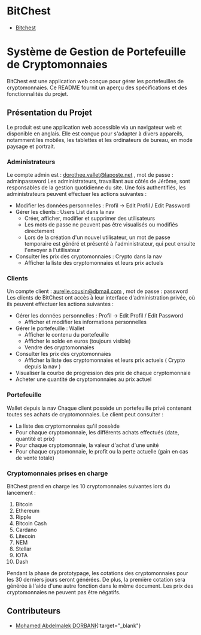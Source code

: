 # BitChest
- [Bitchest](https://dorbani.alwaysdata.net)
# Système de Gestion de Portefeuille de Cryptomonnaies

BitChest est une application web conçue pour gérer les portefeuilles de cryptomonnaies. Ce README fournit un aperçu des spécifications et des fonctionnalités du projet.

## Présentation du Projet

Le produit est une application web accessible via un navigateur web et disponible en anglais. Elle est conçue pour s'adapter à divers appareils, notamment les mobiles, les tablettes et les ordinateurs de bureau, en mode paysage et portrait.

### Administrateurs
Le compte admin est : dorothee.vallet@laposte.net , mot de passe : adminpassword 
Les administrateurs, travaillant aux côtés de Jérôme, sont responsables de la gestion quotidienne du site. Une fois authentifiés, les administrateurs peuvent effectuer les actions suivantes :

- Modifier les données personnelles : Profil -> Edit Profil / Edit Password
- Gérer les clients : Users List dans la nav
  - Créer, afficher, modifier et supprimer des utilisateurs
  - Les mots de passe ne peuvent pas être visualisés ou modifiés directement
  - Lors de la création d'un nouvel utilisateur, un mot de passe temporaire est généré et présenté à l'administrateur, qui peut ensuite l'envoyer à l'utilisateur
- Consulter les prix des cryptomonnaies : Crypto dans la nav
  - Afficher la liste des cryptomonnaies et leurs prix actuels

### Clients
Un compte client : aurelie.cousin@dbmail.com , mot de passe : password
Les clients de BitChest ont accès à leur interface d'administration privée, où ils peuvent effectuer les actions suivantes :

- Gérer les données personnelles : Profil -> Edit Profil / Edit Password
  - Afficher et modifier les informations personnelles
- Gérer le portefeuille : Wallet
  - Afficher le contenu du portefeuille
  - Afficher le solde en euros (toujours visible)
  - Vendre des cryptomonnaies
- Consulter les prix des cryptomonnaies
  - Afficher la liste des cryptomonnaies et leurs prix actuels ( Crypto depuis la nav )
- Visualiser la courbe de progression des prix de chaque cryptomonnaie
- Acheter une quantité de cryptomonnaies au prix actuel

### Portefeuille
Wallet depuis la nav
Chaque client possède un portefeuille privé contenant toutes ses achats de cryptomonnaies. Le client peut consulter :

- La liste des cryptomonnaies qu'il possède
- Pour chaque cryptomonnaie, les différents achats effectués (date, quantité et prix)
- Pour chaque cryptomonnaie, la valeur d'achat d'une unité
- Pour chaque cryptomonnaie, le profit ou la perte actuelle (gain en cas de vente totale)

### Cryptomonnaies prises en charge

BitChest prend en charge les 10 cryptomonnaies suivantes lors du lancement :

1. Bitcoin
2. Ethereum
3. Ripple
4. Bitcoin Cash
5. Cardano
6. Litecoin
7. NEM
8. Stellar
9. IOTA
10. Dash

Pendant la phase de prototypage, les cotations des cryptomonnaies pour les 30 derniers jours seront générées. De plus, la première cotation sera générée à l'aide d'une autre fonction dans le même document. Les prix des cryptomonnaies ne peuvent pas être négatifs.

## Contributeurs

- [Mohamed Abdelmalek DORBANI](https://github.com/Malk2375){:target="_blank"}

